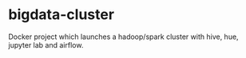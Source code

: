 # bigdata-cluster
Docker project which launches a hadoop/spark cluster with hive, hue, jupyter lab and airflow.
